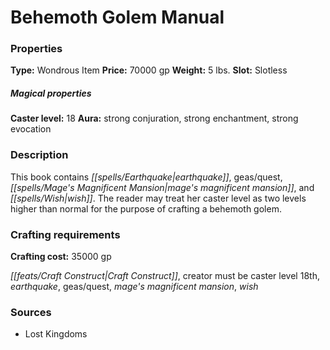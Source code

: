 ﻿---
Title: "Behemoth Golem Manual"
Type: "Wondrous Item"
Price: "70000 gp"
Weight: "5 lbs."
Slot: "Slotless"
Caster level: "18"
Aura: "strong conjuration, strong enchantment, strong evocation"
Description: |
  "This book contains _earthquake_, _geas/quest_, _mage's magnificent mansion_, and _wish_. The reader may treat her caster level as two levels higher than normal for the purpose of crafting a behemoth golem."
Crafting cost: "35000 gp"
Sources: "['Lost Kingdoms']"
---

# Behemoth Golem Manual

### Properties

**Type:** Wondrous Item **Price:** 70000 gp **Weight:** 5 lbs. **Slot:** Slotless

##### Magical properties

**Caster level:** 18 **Aura:** strong conjuration, strong enchantment, strong evocation

### Description

This book contains _[[spells/Earthquake|earthquake]]_, geas/quest, _[[spells/Mage's Magnificent Mansion|mage's magnificent mansion]]_, and _[[spells/Wish|wish]]_. The reader may treat her caster level as two levels higher than normal for the purpose of crafting a behemoth golem.

### Crafting requirements

**Crafting cost:** 35000 gp

_[[feats/Craft Construct|Craft Construct]]_, creator must be caster level 18th, _earthquake_, geas/quest, _mage's magnificent mansion_, _wish_

### Sources

* Lost Kingdoms